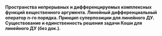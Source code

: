 #### Пространства непрерывных и дифференцируемых комплексных функций вещественного аргумента. Линейный дифференциальный оператор n-го порядка. Принцип суперпозиции для линейного ДУ. Существование и единственность решения задачи Коши для линейного ДУ (без док.).

